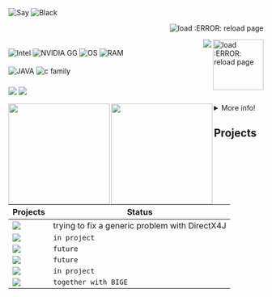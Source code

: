 
<div style="display: inline_block"><br>
    <img align="center" alt="Say"  src="https://img.shields.io/badge/P H I K I L L%20-⠀⠀⠀⠀Atualmente Focado em solucionar um Problema⠀⠀⠀⠀⠀⠀⠀⠀⠀-000000?style=social">
    <img align="center" alt="Black"  src="https://img.shields.io/badge/⠀⠀⠀⠀⠀⠀⠀⠀⠀⠀⠀⠀⠀⠀⠀⠀⠀⠀⠀⠀⠀⠀⠀Olá , Seja Bem Vindo(A), ao meu perfil⠀⠀⠀⠀⠀⠀⠀⠀⠀⠀⠀⠀⠀⠀⠀⠀⠀⠀⠀⠀⠀⠀⠀⠀⠀⠀⠀⠀⠀⠀⠀⠀⠀⠀⠀⠀⠀⠀⠀⠀⠀⠀⠀⠀⠀⠀⠀⠀⠀⠀⠀⠀⠀⠀⠀⠀⠀⠀⠀⠀⠀⠀⠀⠀⠀⠀⠀⠀⠀⠀-%23000?style=for-the-badge&logo=&logoColor=white">
    <p align="right"> <img src="https://komarev.com/ghpvc/?username=phikill&color=green" alt="load :ERROR: reload page" /> </p>
    <img src="https://brandslogos.com/wp-content/uploads/images/large/java-logo-1.png" min-width="200px" max-width="200px" width="100px" align="right" alt="load :ERROR: reload page">
    <img align="right" src="https://img.shields.io/github/deployments/phikill/phikill/coder?style=for-the-badge">
</div>

</div>

<div style="display: PC_Specs"><br>
    <img align="center" alt="Intel"  src="https://img.shields.io/badge/I5_4210u-0008B9?style=for-the-badge&logo=intel&logoColor=white">
    <img align="center" alt="NVIDIA GG" src="https://img.shields.io/badge/Geforce 830m-0000g0?style=for-the-badge&logo=nvidia&logoColor=white">
    <img align="center" alt="OS" src="https://img.shields.io/badge/WIndows%2011%20Home X64-1572B6?style=for-the-badge&logo=windows&logoColor=white">
    <img align="center" alt="RAM" src="https://img.shields.io/badge/RAM-6 GB%20%20-000000?style=for-the-badge">
         
</div>

<div name="inline_block"><br>
    <img align="center" alt="JAVA"   src="https://img.shields.io/badge/Java-%239005?style=for-the-badge&logo=java&logoColor=white">
    <img align="center" alt="c family"  src="https://img.shields.io/badge/c/C++_CSharp_-1592B6?style=for-the-badge&logo=&logoColor=white">  
</div>
    
### 
</div> 
      <a href="https://www.youtube.com/channel/UCtckcybjk1hnbk_ENMR0pvw" target="_blank"><img src="https://img.shields.io/badge/YouTube-%239005?style=for-the-badge&logo=youtube&logoColor=white" target="_blank"></a>
  <a href="https://steamcommunity.com/id/Phikill/" target="_blank"><img src="https://img.shields.io/badge/-STEAM-%23000?style=for-the-badge&logo=STEAM&logoColor=white" target="_blank"></a>
  
 [//]: [![stats](https://bad-apple-github-readme.vercel.app/api?show_bg=1&username=phikill&theme=tokyonight)] 
  
 <img 
       align="left"
height="200em" src="http://github-readme-streak-stats.herokuapp.com?user=phikill&theme=midnight-purple&hide_border=true&date_format=j%2Fn%5B%2FY%5D&locale=pt-br&border=DD2727&background=000000&stroke=DD2727&ring=FF0000&fire=DD2727&currStreakNum=DD2727&sideNums=DD2727&currStreakLabel=DD2727"/>
 <img 
       align="left"
height="200em" src="https://bad-apple-github-readme.vercel.app/api/top-langs/?show_bg=1&username=phikill&langs_count=20&theme=dark"/>  

</div>
  <details>
  <summary>More info!  </summary>

   # Info.  
  *|  
  *|  
  *|  
  * 1. eu sou um iniciante 
   * 2. Eu não sei muito. 
     * Eu quero ser um programador de jogos  
     * Linguagens de programação nos estudos!...  
     - [x]  JAVA  
     - [x] DOS Language  
     - [ ] C#  
     - [ ] C/C++  
     - [ ] Intel Assembly  
   
    
     _
                   
                                ██████╗  ██╗  ██╗ ██╗ ██╗  ██╗ ██╗ ██╗     ██╗                         
                                ██╔══██╗ ██║  ██║ ██║ ██║ ██╔╝ ██║ ██║     ██║                         
                                ██████╔╝ ███████║ ██║ █████╔╝  ██║ ██║     ██║                         
                                ██╔═══╝  ██╔══██║ ██║ ██╔═██╗  ██║ ██║     ██║                          
                                ██║      ██║  ██║ ██║ ██║  ██╗ ██║ ███████╗███████╗             
                                ╚═╝      ╚═╝  ╚═╝ ╚═╝ ╚═╝  ╚═╝ ╚═╝ ╚══════╝╚══════╝           
  
simple ASCII art
============   
    
    
  
  #### Future Projects.
  #  PARA POTATO PC'S
     * V PROJETOS V
     * | Build Inspencer Game Engine |
     * | Bloody Ants Z | 
     * | FB-I AM |
     * | Passnasty fantasy |
     * |  MAY JX   JAVA OS |
 ----
    
  [BUILD INSPENCER](https://github.com/NikuraCorp/build-inspencer-Engine)
</details>
  
   [//]:https://media1.giphy.com/media/OLHoXQgCVSWnfaVgXZ/giphy.gif?cid=790b7611ce304b6e091d2b9cbff0cbb2ce49419f81178279&rid=giphy.gif&ct=s
   
   ## Projects

| Projects                                                                                                                            | Status                                                                                                                |
| -------------------------------------------------------------------------------------------------------------------------------- | -------------------------------------------------------------------------------------------------------------------- |
| <img src="https://img.shields.io/badge/Build%20Inspencer-E37400?style=for-the-badge&logo=&logoColor=white" /> | trying to fix a generic problem with DirectX4J |
| <img src="https://img.shields.io/badge/Bloody Ants Z-FD3A5C?style=for-the-badge&logo=hant&logoColor=white" />                         | `in project`                         |
| <img src="https://img.shields.io/badge/FB__I AM-005571?style=for-the-badge&logo=&logoColor=white" />                         | `future`                         |
| <img src="https://img.shields.io/badge/Passnasty fantasy-3152A0?style=for-the-badge&logo=&logoColor=white" />                         | `future`                         |
| <img src="https://img.shields.io/badge/MAY JX-E97627?style=for-the-badge&logo=&logoColor=white" />                       | `in project`                       |
| <img src="https://img.shields.io/badge/Under Grid lvl Maker-000000?style=for-the-badge&logo=WakaTime&logoColor=white" />                     | `together with BIGE`                     |

  
